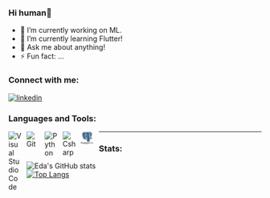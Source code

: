 ### Hi human👋

- 🔭 I’m currently working on ML.
- 🌱 I’m currently learning Flutter!
- 💬 Ask me about anything!
- ⚡ Fun fact: ...


### Connect with me:
[![linkedin](https://img.shields.io/badge/Linkedin-000000?style=for-the-badge&logo=Linkedin&logoColor=white)](https://www.linkedin.com/in/edaakin/)

### Languages and Tools:

<img align="left" alt="Visual Studio Code" width="26px" src="https://cdn.jsdelivr.net/gh/devicons/devicon/icons/vscode/vscode-original.svg" style="padding-right:10px;" />
<img align="left" alt="Git" width="26px" src="https://cdn.jsdelivr.net/gh/devicons/devicon/icons/git/git-original.svg" style="padding-right:10px;" />
<img align="left" alt="Python" width="26px" src="https://cdn.iconscout.com/icon/free/png-256/python-3521655-2945099.png" style="padding-right:10px;" />
<img align="left" alt="Csharp" width="26px" src="https://seeklogo.com/images/C/c-sharp-c-logo-02F17714BA-seeklogo.com.png" style="padding-right:10px;" />
<img align="left" src="https://raw.githubusercontent.com/devicons/devicon/master/icons/postgresql/postgresql-original-wordmark.svg" alt="postgresql" width="26px" style="padding-right:10px;/>
<img align="left" src="https://raw.githubusercontent.com/devicons/devicon/master/icons/python/python-original.svg" alt="python" width="26px" style="padding-right:10px; />
<img align="left" src="https://upload.wikimedia.org/wikipedia/tr/thumb/2/2e/Java_Logo.svg/140px-Java_Logo.svg.png" alt="python" width="26px" style="padding-right:10px;"/>
                                                                                                                                                    
---
                                                                                                                                                    
### Stats:         
                                                                                                                                                    
![Eda's GitHub stats](https://github-readme-stats.vercel.app/api?username=edakn&show_icons=true&theme=tokyonight)
<br>
[![Top Langs](https://github-readme-stats.vercel.app/api/top-langs/?username=edakn&layout=compact&theme=tokyonight)](https://github.com/edakn/)

